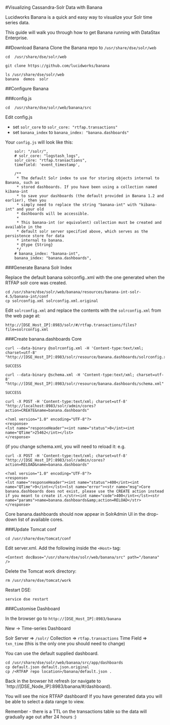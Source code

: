 #Visualizing Cassandra-Solr Data with Banana

Lucidworks Banana is a quick and easy way to visualize your Solr time series data.

This guide will walk you through how to get Banana running with DataStax Enterprise. 

##Download Banana
Clone the Banana repo to `/usr/share/dse/solr/web`
```
cd  /usr/share/dse/solr/web

git clone https://github.com/lucidworks/banana

ls /usr/share/dse/solr/web
banana  demos  solr
```

##Configure Banana

###config.js

`cd  /usr/share/dse/solr/web/banana/src`

Edit config.js
* set `solr_core` to `solr_core: "rtfap.transactions"`
* set `banana_index` to `banana_index: "banana.dashboards"`

Your `config.js` will look like this:
```
    solr: "/solr/",
    # solr_core: "logstash_logs",
    solr_core: "rtfap.transactions",
    timefield: 'event_timestamp',

    /**
     * The default Solr index to use for storing objects internal to Banana, such as 
     * stored dashboards. If you have been using a collection named kibana-int 
     * to save your dashboards (the default provided in Banana 1.2 and earlier), then you
     * simply need to replace the string "banana-int" with "kibana-int" and your old 
     * dashboards will be accessible. 
     *
     * This banana-int (or equivalent) collection must be created and available in the 
     * default solr server specified above, which serves as the persistence store for data 
     * internal to banana.
     * @type {String}
     */
    # banana_index: "banana-int",
    banana_index: "banana.dashboards",
```

###Generate Banana Solr Index

Replace the default banana solrconfig..xml with the one generated when the RTFAP solr core was created.
```
cd /usr/share/dse/solr/web/banana/resources/banana-int-solr-4.5/banana-int/conf
cp solrconfig.xml solrconfig.xml.original
```

Edit `solrconfig.xml` and replace the contents with the `solrconfig.xml` from the web page at: 

`http://[DSE_Host_IP]:8983/solr/#/rtfap.transactions/files?file=solrconfig.xml`

###Create banana.dashboards Core

```
curl --data-binary @solrconfig.xml -H 'Content-type:text/xml; charset=utf-8' "http://[DSE_Host_IP]:8983/solr/resource/banana.dashboards/solrconfig.xml"

SUCCESS

curl --data-binary @schema.xml -H 'Content-type:text/xml; charset=utf-8' "http://[DSE_Host_IP]:8983/solr/resource/banana.dashboards/schema.xml"

SUCCESS
```

```
curl -X POST -H 'Content-type:text/xml; charset=utf-8' "http://localhost:8983/solr/admin/cores?action=CREATE&name=banana.dashboards"

<?xml version="1.0" encoding="UTF-8"?>
<response>
<lst name="responseHeader"><int name="status">0</int><int name="QTime">25462</int></lst>
</response>
```

(if you change schema.xml, you will need to reload it: 
e.g. 

```
curl -X POST -H 'Content-type:text/xml; charset=utf-8' "http://[DSE_Host_IP]:8983/solr/admin/cores?action=RELOAD&name=banana.dashboards"

<?xml version="1.0" encoding="UTF-8"?>
<response>
<lst name="responseHeader"><int name="status">400</int><int name="QTime">9</int></lst><lst name="error"><str name="msg">Core banana.dashboards does not exist, please use the CREATE action instead if you meant to create it.</str><int name="code">400</int></lst><str name="params">name=banana.dashboards&amp;action=RELOAD</str>
</response>
```


Core banana.dashboards should now appear in SolrAdmin UI in the drop-down list of available cores.

###Update Tomcat conf

`cd /usr/share/dse/tomcat/conf`

Edit server.xml.
Add the following inside the `<Host>` tag:

`<Context docBase="/usr/share/dse/solr/web/banana/src" path="/banana" />`

Delete the Tomcat work directory:

```
rm /usr/share/dse/tomcat/work
```

Restart DSE:
```
service dse restart
```

###Customise Dashboard

In the browser go to `http://[DSE_Host_IP]:8983/banana`

New -> Time-series Dashboard

Solr Server => `/solr/`
Collection => `rtfap.transactions`
Time Field => `txn_time` (this is the only one you should need to change)


You can use the default supplied dashboard.
```
cd /usr/share/dse/solr/web/banana/src/app/dashboards
cp default.json default.json.original
cp /<RTFAP repo location>/banana/default.json .
```

Back in the browser hit refresh (or navigate to `http://[DSE_Node_IP]:8983/banana/#/dashboard).

You will see the nice RTFAP dashboard!
If you have generated data you will be able to select a data range to view.

Remember - there is a TTL on the transactions table so the data will gradually age out after 24 hours :)



